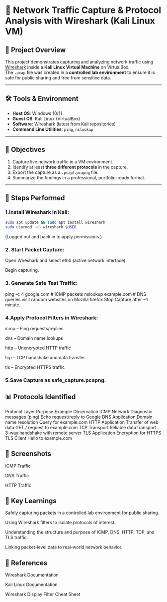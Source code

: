 
# 📡 Network Traffic Capture & Protocol Analysis with Wireshark (Kali Linux VM)

## 📖 Project Overview
This project demonstrates capturing and analyzing network traffic using [Wireshark](https://www.wireshark.org/) inside a **Kali Linux Virtual Machine** on VirtualBox.  
The `.pcap` file was created in a **controlled lab environment** to ensure it is safe for public sharing and free from sensitive data.

---

## 🛠 Tools & Environment
- **Host OS**: Windows 10/11  
- **Guest OS**: Kali Linux (VirtualBox)  
- **Software**: Wireshark (latest from Kali repositories)  
- **Command Line Utilities**: `ping`, `nslookup`  

---

## 🎯 Objectives
1. Capture live network traffic in a VM environment.  
2. Identify at least **three different protocols** in the capture.  
3. Export the capture as a `.pcap`/`.pcapng` file.  
4. Summarize the findings in a professional, portfolio-ready format.  

---

## 📌 Steps Performed
### 1.**Install Wireshark** in Kali:
   ```bash
   sudo apt update && sudo apt install wireshark
   sudo usermod -aG wireshark $USER
   ```
(Logged out and back in to apply permissions.)


### 2. Start Packet Capture:

Open Wireshark and select eth0 (active network interface).

Begin capturing.

### 3. Generate Safe Test Traffic:

ping -c 4 google.com        # ICMP packets
nslookup example.com        # DNS queries
visit random websites on  Mozilla firefox
Stop Capture after ~1 minute.

### 4.Apply Protocol Filters in Wireshark:

icmp – Ping requests/replies

dns – Domain name lookups

http – Unencrypted HTTP traffic

tcp – TCP handshake and data transfer

tls – Encrypted HTTPS traffic

### 5.Save Capture as safe_capture.pcapng.

## 📊 Protocols Identified
Protocol	Layer	Purpose	Example Observation
ICMP	Network	Diagnostic messages (ping)	Echo request/reply to Google
DNS	Application	Domain name resolution	Query for example.com
HTTP	Application	Transfer of web data	GET / request to example.com
TCP	Transport	Reliable data transport	3-way handshake with remote server
TLS	Application	Encryption for HTTPS	TLS Client Hello to example.com

 
## 📸 Screenshots
ICMP Traffic

DNS Traffic

HTTP Traffic

## 📑 Key Learnings
Safely capturing packets in a controlled lab environment for public sharing.

Using Wireshark filters to isolate protocols of interest.

Understanding the structure and purpose of ICMP, DNS, HTTP, TCP, and TLS traffic.

Linking packet-level data to real-world network behavior.

## 📜 References
Wireshark Documentation

Kali Linux Documentation

Wireshark Display Filter Cheat Sheet


